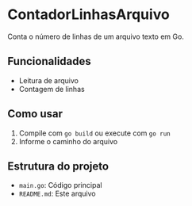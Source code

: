 # ContadorLinhasArquivo

Conta o número de linhas de um arquivo texto em Go.

## Funcionalidades
- Leitura de arquivo
- Contagem de linhas

## Como usar
1. Compile com `go build` ou execute com `go run`
2. Informe o caminho do arquivo

## Estrutura do projeto
- `main.go`: Código principal
- `README.md`: Este arquivo
